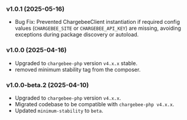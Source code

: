 ### v1.0.1 (2025-05-16)
- Bug Fix: Prevented ChargebeeClient instantiation if required config values (`CHARGEBEE_SITE` or `CHARGEBEE_API_KEY`) are missing, avoiding exceptions during package discovery or autoload.

### v1.0.0 (2025-04-16)

- Upgraded to `chargebee-php` version `v4.x.x` stable.
- removed minimum stability tag from the composer.

### v1.0.0-beta.2 (2025-04-10)

- Upgraded to `chargebee-php` version `v4.x.x`.
- Migrated codebase to be compatible with `chargebee-php v4.x.x`.
- Updated `minimum-stability` to `beta`.